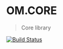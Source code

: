 
# OM.CORE

> Core library

[![Build Status](https://travis-ci.org/tong/om.core.svg?branch=master)](https://travis-ci.org/tong/om.core)
